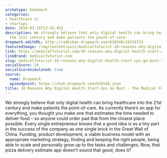 ```yaml
---
archetype: bookmark
categories:
- healthcare it
- startups
date: 2019-03-15T13:41:45Z
description: We strongly believe that only digital health can bring healthcare into
  the 21st century and make patients the point-of-care.
dropmark.editURL: http://radhikan.dropmark.com/616548/18226723
featuredImage: /img/content/post/medicalfuturist-10-reasons-why-digital-health-start-ups-go-bust-the-medical-futurist.png
link: https://medicalfuturist.com/10-reasons-why-digital-health-start-ups-go-bust
linkBrand: medicalfuturist.com
slug: medicalfuturist-10-reasons-why-digital-health-start-ups-go-bust-the-medical-futurist
socialScore: 24
socialScoreSimulated: true
source:
  name: Dropmark
  apiendpoint: https://shah.dropmark.com/616548.json
title: 10 Reasons Why Digital Health Start-Ups Go Bust - The Medical Futurist
---
```

We strongly believe that only digital health can bring healthcare into the 21st century and make patients the point-of-care. As currently there’s an app for everything, you thought you make one that estimates the time needed to deliver food – so anyone could order pad thai from the closest place possible. Every single entrepreneur knows that a good idea is as a tiny part in the success of the company as one single brick in the Great Wall of China. Funding, product development, a viable business model with an appropriate marketing strategy, finding and keeping the right people, being able to scale and personally grow up to the tasks and challenges. Now, that pizza delivery estimate app doesn’t sound that good, does it?

